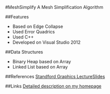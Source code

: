 #MeshSimplify
A Mesh Simplification Algorithm

##Features
 * Based on Edge Collapse
 * Used Error Quadrics
 * Used C++
 * Developed on Visual Studio 2012

##Data Structures
 * Binary Heap based on Array
 * Linked List based on Array

##References
[Standford Graphics LectureSlides](http://graphics.stanford.edu/courses/cs468-10-fall/LectureSlides/08_Simplification.pdf)
 
##Links
[Detailed description on my homepage](http://zhanghaotian1994.com/projects/MeshSimplify/)